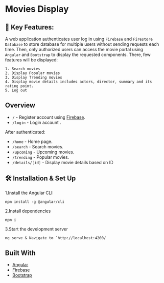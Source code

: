 
# Movies Display

## 🌠 Key Features:
A web application authenticates user log in using `Firebase` and `Firestore Database` to store database for multiple users without sending requests each time. Then, only authorized users can access the movie portal  using `Angular` and `Bootstrap` to display the requested components. There, few features will be displayed:

    1. Search movies
    2. Display Popular movies
    3. Display Trending movies
    4. Display movie details includes actors, director, summary and its rating point.
    5. Log out

## Overview
- `/` - Register account using [Firebase](https://firebase.google.com/).
- `/login` - Login account .

After authenticated: 
- `/home` - Home page.
- `/search` - Search movies.
- `/upcoming` - Upcoming movies.
- `/trending` - Popular movies.
- `/details/[id]` - Display movie details based on ID

## 🛠 Installation & Set Up
1.Install the Angular CLI

    npm install -g @angular/cli

2.Install dependencies
    
    npm i

3.Start the development server

    ng serve & Navigate to `http://localhost:4200/

## Built With
- [Angular](https://angular.io/)
- [Firebase](https://firebase.google.com/)
- [Bootstrap](https://getbootstrap.com/)